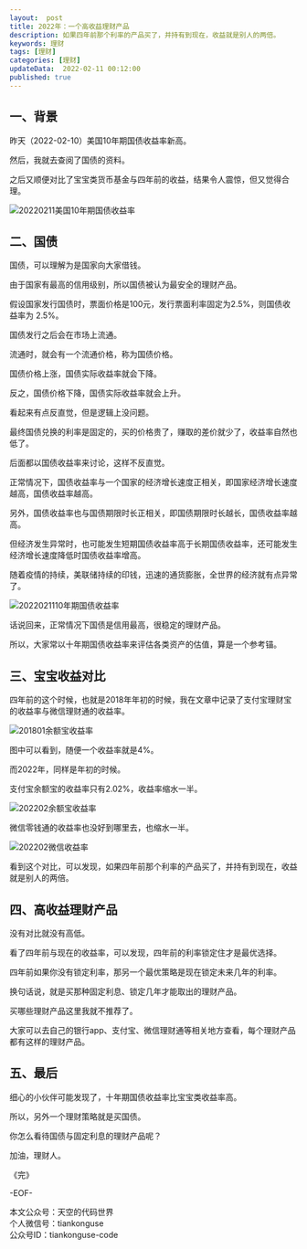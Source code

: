 ```yaml
---   
layout:  post  
title: 2022年：一个高收益理财产品  
description: 如果四年前那个利率的产品买了，并持有到现在，收益就是别人的两倍。  
keywords: 理财  
tags: [理财]    
categories: [理财]  
updateData:  2022-02-11 00:12:00  
published: true  
---  
```


## 一、背景


昨天（2022-02-10）美国10年期国债收益率新高。  


然后，我就去查阅了国债的资料。  


之后又顺便对比了宝宝类货币基金与四年前的收益，结果令人震惊，但又觉得合理。  


![20220211美国10年期国债收益率](https://res2022.tiankonguse.com/images/2022/02/12/001.png)


## 二、国债  


国债，可以理解为是国家向大家借钱。  


由于国家有最高的信用级别，所以国债被认为最安全的理财产品。  



假设国家发行国债时，票面价格是100元，发行票面利率固定为2.5%，则国债收益率为 2.5%。  


国债发行之后会在市场上流通。  


流通时，就会有一个流通价格，称为国债价格。  


国债价格上涨，国债实际收益率就会下降。  


反之，国债价格下降，国债实际收益率就会上升。  



看起来有点反直觉，但是逻辑上没问题。  


最终国债兑换的利率是固定的，买的价格贵了，赚取的差价就少了，收益率自然也低了。  


后面都以国债收益率来讨论，这样不反直觉。  



正常情况下，国债收益率与一个国家的经济增长速度正相关，即国家经济增长速度越高，国债收益率越高。  


另外，国债收益率也与国债期限时长正相关，即国债期限时长越长，国债收益率越高。  



但经济发生异常时，也可能发生短期国债收益率高于长期国债收益率，还可能发生经济增长速度降低时国债收益率增高。  



随着疫情的持续，美联储持续的印钱，迅速的通货膨胀，全世界的经济就有点异常了。  


![2022021110年期国债收益率](https://res2022.tiankonguse.com/images/2022/02/12/002.png)


话说回来，正常情况下国债是信用最高，很稳定的理财产品。  


所以，大家常以十年期国债收益率来评估各类资产的估值，算是一个参考锚。  


## 三、宝宝收益对比


四年前的这个时候，也就是2018年年初的时候，我在文章中记录了支付宝理财宝的收益率与微信理财通的收益率。  


![201801余额宝收益率](https://res2022.tiankonguse.com/images/2022/02/12/003.png)


图中可以看到，随便一个收益率就是4%。  



而2022年，同样是年初的时候。  

支付宝余额宝的收益率只有2.02%，收益率缩水一半。  



![202202余额宝收益率](https://res2022.tiankonguse.com/images/2022/02/12/004.png)


微信零钱通的收益率也没好到哪里去，也缩水一半。  


![202202微信收益率](https://res2022.tiankonguse.com/images/2022/02/12/005.png)


看到这个对比，可以发现，如果四年前那个利率的产品买了，并持有到现在，收益就是别人的两倍。  



## 四、高收益理财产品  


没有对比就没有高低。  


看了四年前与现在的收益率，可以发现，四年前的利率锁定住才是最优选择。  



四年前如果你没有锁定利率，那另一个最优策略是现在锁定未来几年的利率。  


换句话说，就是买那种固定利息、锁定几年才能取出的理财产品。  



买哪些理财产品这里我就不推荐了。  


大家可以去自己的银行app、支付宝、微信理财通等相关地方查看，每个理财产品都有这样的理财产品。  



## 五、最后


细心的小伙伴可能发现了，十年期国债收益率比宝宝类收益率高。  


所以，另外一个理财策略就是买国债。  



你怎么看待国债与固定利息的理财产品呢？  



加油，理财人。


《完》      


-EOF-    



本文公众号：天空的代码世界    
个人微信号：tiankonguse  
公众号ID：tiankonguse-code  
  

